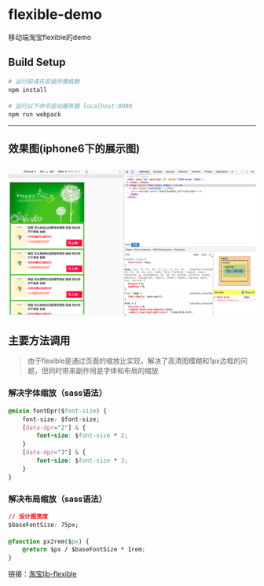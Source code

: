 # flexible-demo
移动端淘宝flexible的demo

## Build Setup

``` bash
# 运行前请先安装所需依赖
npm install

# 运行以下命令启动服务器 localhost:8080
npm run webpack
```

---
## 效果图(iphone6下的展示图)
![image](https://github.com/sihai00/flexible-demo/blob/master/iphone6.png)
---

## 主要方法调用
> 由于flexible是通过页面的缩放比实现，解决了高清图模糊和1px边框的问题，但同时带来副作用是字体和布局的缩放

### 解决字体缩放（sass语法）
```css
@mixin fontDpr($font-size) {
    font-size: $font-size;
    [data-dpr="2"] & {
        font-size: $font-size * 2;
    }
    [data-dpr="3"] & {
        font-size: $font-size * 3;
    }
}
```
### 解决布局缩放（sass语法）
```css
// 设计图宽度
$baseFontSize: 75px;

@function px2rem($px) {
  	@return $px / $baseFontSize * 1rem;
}
```

链接：[淘宝lib-flexible](https://github.com/amfe/lib-flexible)